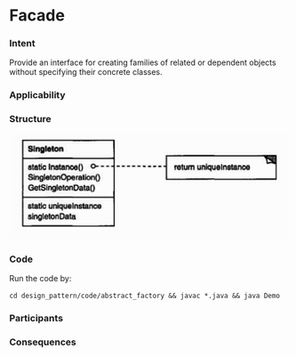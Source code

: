 # Facade

### Intent
Provide an interface for creating families of related or dependent objects without specifying their concrete classes.

### Applicability

### Structure

<img src="../images/singleton_structure.png">

### Code

Run the code by:
```
cd design_pattern/code/abstract_factory && javac *.java && java Demo
```

### Participants

### Consequences
